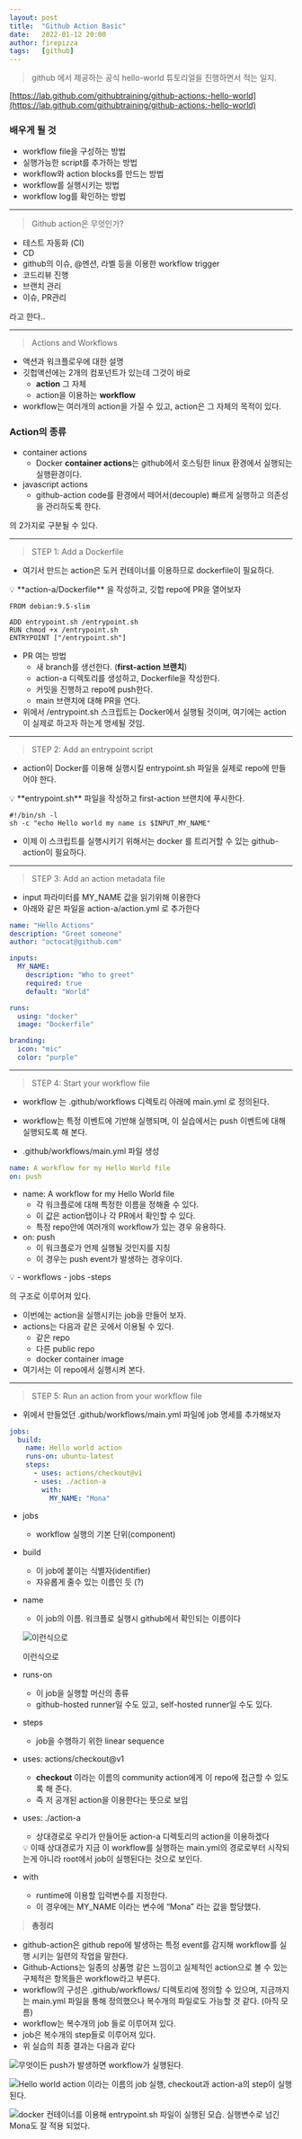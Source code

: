 ```yaml
---
layout: post
title:  "Github Action Basic"
date:   2022-01-12 20:00
author: firepizza
tags:	[github]
---
```


> github 에서 제공하는 공식 hello-world 튜토리얼을 진행하면서 적는 일지.

[https://lab.github.com/githubtraining/github-actions:-hello-world](https://lab.github.com/githubtraining/github-actions:-hello-world) 

### 배우게 될 것

- workflow file을 구성하는 방법
- 실행가능한 script를 추가하는 방법
- workflow와 action blocks를 만드는 방법
- workflow를 실행시키는 방법
- workflow log를 확인하는 방법

---

> Github action은 무엇인가?
> 
- 테스트 자동화 (CI)
- CD
- github의 이슈, @멘션, 라벨 등을 이용한 workflow trigger
- 코드리뷰 진행
- 브랜치 관리
- 이슈, PR관리

라고 한다..

---

> Actions and Workflows
> 
- 액션과 워크플로우에 대한 설명
- 깃헙액션에는 2개의 컴포넌트가 있는데 그것이 바로
    - **action** 그 자체
    - action을 이용하는 **workflow**
- workflow는 여러개의 action을 가질 수 있고,  action은 그 자체의 목적이 있다.

### Action의 종류

- container actions
    - Docker **container actions**는 github에서 호스팅한 linux 환경에서 실행되는 실행환경이다.
- javascript actions
    - github-action code를 환경에서 떼어서(decouple)  빠르게 실행하고 의존성을 관리하도록 한다.

의 2가지로 구분될 수 있다.

---

> STEP 1: Add a Dockerfile
> 
- 여기서 만드는 action은 도커 컨테이너를 이용하므로 dockerfile이 필요하다.

<aside>
💡 **action-a/Dockerfile** 을 작성하고, 깃헙 repo에 PR을 열어보자

</aside>

```docker
FROM debian:9.5-slim

ADD entrypoint.sh /entrypoint.sh
RUN chmod +x /entrypoint.sh
ENTRYPOINT ["/entrypoint.sh"]
```

- PR 여는 방법
    - 새 branch를 생선한다. (**first-action 브랜치**)
    - action-a 디렉토리를 생성하고, Dockerfile을 작성한다.
    - 커밋을 진행하고 repo에 push한다.
    - main 브랜치에 대해 PR을 연다.
- 위에서 /entrypoint.sh 스크립트는 Docker에서 실행될 것이며, 여기에는 action이 실제로 하고자 하는게 명세될 것임.

---

> STEP 2: Add an entrypoint script
> 
- action이 Docker를 이용해 실행시킬 entrypoint.sh 파일을 실제로 repo에 만들어야 한다.

<aside>
💡 **entrypoint.sh** 파일을 작성하고 first-action 브랜치에 푸시한다.

</aside>

```docker
#!/bin/sh -l
sh -c "echo Hello world my name is $INPUT_MY_NAME"
```

- 이제 이 스크립트를 실행시키기 위해서는 docker 를 트리거할 수 있는 github-action이 필요하다.

---

> STEP 3: Add an action metadata file
> 
- input 파라미터를 MY_NAME 값을 읽기위해 이용한다
- 아래와 같은 파일을 action-a/action.yml 로 추가한다

```yaml
name: "Hello Actions"
description: "Greet someone"
author: "octocat@github.com"

inputs:
  MY_NAME:
    description: "Who to greet"
    required: true
    default: "World"

runs:
  using: "docker"
  image: "Dockerfile"

branding:
  icon: "mic"
  color: "purple"
```

---

> STEP 4: Start your workflow file
> 
- workflow 는 .github/workflows 디렉토리 아래에 main.yml 로 정의된다.
- workflow는 특정 이벤트에 기반해 실행되며, 이 실습에서는 push 이벤트에 대해 실행되도록 해 본다.

- .github/workflows/main.yml 파일 생성

```yaml
name: A workflow for my Hello World file
on: push
```

- name: A workflow for my Hello World file
    - 각 워크플로에 대해 특정한 이름을 정해줄 수 있다.
    - 이 값은 action탭이나 각 PR에서 확인할 수 있다.
    - 특정 repo안에 여러개의 workflow가 있는 경우 유용하다.
- on: push
    - 이 워크플로가 언제 실행될 것인지를 지칭
    - 이 경우는 push event가 발생하는 경우이다.
    

<aside>
💡 - workflows
    - jobs
        -steps

의 구조로 이루어져 있다.

</aside>

- 이번에는 action을 실행시키는 job을 만들어 보자.
- actions는 다음과 같은 곳에서 이용될 수 있다.
    - 같은 repo
    - 다른 public repo
    - docker container image
- 여기서는 이 repo에서 실행시켜 본다.

---

> STEP 5: Run an action from your workflow file
> 
- 위에서 만들었던 .github/workflows/main.yml 파일에 job 명세를 추가해보자

```yaml
jobs:
  build:
    name: Hello world action
    runs-on: ubuntu-latest
    steps:
      - uses: actions/checkout@v1
      - uses: ./action-a
        with:
          MY_NAME: "Mona"
```

- jobs
    - workflow 실행의 기본 단위(component)
- build
    - 이 job에 붙이는 식별자(identifier)
    - 자유롭게 줄수 있는 이름인 듯 (?)
- name
    - 이 job의 이름. 워크플로 실행시 github에서 확인되는 이름이다
    
    ![이런식으로](/files/posts/20220113/github-action-01.png)
    
    이런식으로
    
- runs-on
    - 이 job을 실행할 머신의 종류
    - github-hosted runner일 수도 있고, self-hosted runner일 수도 있다.
- steps
    - job을 수행하기 위한 linear sequence
- uses: actions/checkout@v1
    - **checkout** 이라는 이름의 community action에게 이 repo에 접근할 수 있도록 해 준다.
    - 즉 저 공개된 action을 이용한다는 뜻으로 보임
- uses: ./action-a
    - 상대경로로 우리가 만들어둔 action-a 디렉토리의 action을 이용하겠다
    
    <aside>
    💡 이때 상대경로가 지금 이 workflow를 실행하는 main.yml의 경로로부터 시작되는게 아니라 root에서 job이 실행된다는 것으로 보인다.
    
    </aside>
    
- with
    - runtime에 이용할 입력변수를 지정한다.
    - 이 경우에는 MY_NAME 이라는 변수에 “Mona” 라는 값을 할당했다.

> **총정리**
> 
- github-action은 github repo에 발생하는 특정 event를 감지해 workflow를 실행 시키는 일련의 작업을 말한다.
- Github-Actions는 일종의 상품명 같은 느낌이고 실제적인 action으로 볼 수 있는 구체적은 항목들은 workflow라고 부른다.
- workflow의 구성은 .github/workflows/ 디렉토리에 정의할 수 있으며, 지금까지는 main.yml 파일을 통해 정의했으나 복수개의 파일로도 가능할 것 같다. (아직 모름)
- workflow는 복수개의 job 들로 이루어져 있다.
- job은 복수개의 step들로 이루어져 있다.
- 위 실습의 최종 결과는 다음과 같다

![무엇이든 push가 발생하면 workflow가 실행된다.](/files/posts/20220113/github-action-02.png)


![Hello world action 이라는 이름의 job 실행, checkout과 action-a의 step이 실행된다.](/files/posts/20220113/github-action-03.png)


![docker 컨테이너를 이용해 entrypoint.sh 파일이 실행된 모습. 실행변수로 넘긴 Mona도 잘 적용 되었다.](/files/posts/20220113/github-action-04.png)